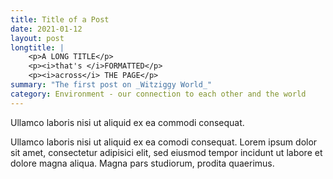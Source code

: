 ```yaml
---
title: Title of a Post
date: 2021-01-12
layout: post
longtitle: |
    <p>A LONG TITLE</p>
    <p><i>that's </i>FORMATTED</p>
    <p><i>across</i> THE PAGE</p>
summary: "The first post on _Witziggy World_"
category: Environment - our connection to each other and the world
---
```

Ullamco laboris nisi ut aliquid ex ea commodi consequat. 

Ullamco laboris nisi ut aliquid ex ea comodi consequat. Lorem ipsum dolor sit amet, consectetur adipisici elit, sed eiusmod tempor incidunt ut labore et dolore magna aliqua. Magna pars studiorum, prodita quaerimus.
